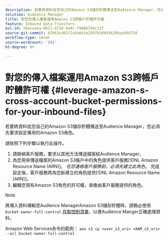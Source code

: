 ```yaml
---
description: 若要將資料從您自己的Amazon S3儲存貯體傳送至Audience Manager，您必須先要求設定專用的Amazon S3角色。
solution: Audience Manager
title: 對您的傳入檔案運用Amazon S3跨帳戶貯體許可權
feature: Inbound Data Transfers
exl-id: 56ecea5a-0621-4720-9e4c-f9086294c31f
source-git-commit: 65963c462f2a5abb1e2597b3d943628baa9d4730
workflow-type: tm+mt
source-wordcount: '191'
ht-degree: 0%

---
```


# 對您的傳入檔案運用Amazon S3跨帳戶貯體許可權 {#leverage-amazon-s-cross-account-bucket-permissions-for-your-inbound-files}

若要將資料從您自己的Amazon S3儲存貯體傳送至Audience Manager，您必須先要求設定專用的Amazon S3角色。

請依照下列步驟以執行此操作。

1. 請聯絡客戶服務，要求以其他方法傳送檔案給Audience Manager。
2. 為您用來傳送檔案的Amazon S3帳戶中的角色提供客戶服務[!DNL Amazon Resource Name (ARN)]。 _在您連絡客戶服務前，必須先建立此角色_。 完成設定後，客戶服務將為您新建立的角色提供[!DNL Amazon Resource Name (ARN)]。
3. 編輯您現有Amazon S3角色的許可權，承擔由客戶服務提供的角色。

>[!NOTE]
>
>將傳入資料傳輸至Audience ManagerAmazon S3儲存貯體時，請務必使用`bucket-owner-full-control` [存取控制清單](https://docs.aws.amazon.com/AmazonS3/latest/userguide/about-object-ownership.html)，以便Audience Manger正確處理資料。
>
>Amazon Web Services命令的範例： `aws s3 cp <user_s3_uri> <AAM_s3_uri> --acl bucket-owner-full-control`
